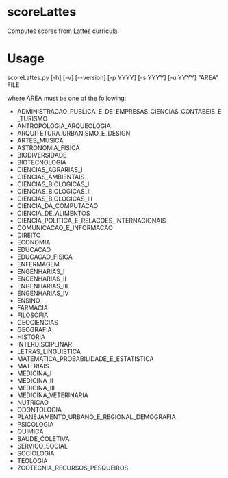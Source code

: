 # scoreLattes
Computes scores from Lattes curricula.

# Usage
scoreLattes.py [-h] [-v] [--version] [-p YYYY] [-s YYYY] [-u YYYY] "AREA" FILE

where AREA must be one of the following:

* ADMINISTRACAO_PUBLICA_E_DE_EMPRESAS_CIENCIAS_CONTABEIS_E_TURISMO
* ANTROPOLOGIA_ARQUEOLOGIA
* ARQUITETURA_URBANISMO_E_DESIGN
* ARTES_MUSICA
* ASTRONOMIA_FISICA
* BIODIVERSIDADE
* BIOTECNOLOGIA
* CIENCIAS_AGRARIAS_I
* CIENCIAS_AMBIENTAIS
* CIENCIAS_BIOLOGICAS_I
* CIENCIAS_BIOLOGICAS_II
* CIENCIAS_BIOLOGICAS_III
* CIENCIA_DA_COMPUTACAO
* CIENCIA_DE_ALIMENTOS
* CIENCIA_POLITICA_E_RELACOES_INTERNACIONAIS
* COMUNICACAO_E_INFORMACAO
* DIREITO
* ECONOMIA
* EDUCACAO
* EDUCACAO_FISICA
* ENFERMAGEM
* ENGENHARIAS_I
* ENGENHARIAS_II
* ENGENHARIAS_III
* ENGENHARIAS_IV
* ENSINO
* FARMACIA
* FILOSOFIA
* GEOCIENCIAS
* GEOGRAFIA
* HISTORIA
* INTERDISCIPLINAR
* LETRAS_LINGUISTICA
* MATEMATICA_PROBABILIDADE_E_ESTATISTICA
* MATERIAIS
* MEDICINA_I
* MEDICINA_II
* MEDICINA_III
* MEDICINA_VETERINARIA
* NUTRICAO
* ODONTOLOGIA
* PLANEJAMENTO_URBANO_E_REGIONAL_DEMOGRAFIA
* PSICOLOGIA
* QUIMICA
* SAUDE_COLETIVA
* SERVICO_SOCIAL
* SOCIOLOGIA
* TEOLOGIA
* ZOOTECNIA_RECURSOS_PESQUEIROS
